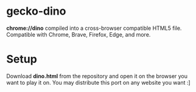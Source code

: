 # gecko-dino
**chrome://dino** compiled into a cross-browser compatible HTML5 file.
Compatible with Chrome, Brave, Firefox, Edge, and more.

# Setup
Download **dino.html** from the repository and open it on the browser you want to play it on.
You may distribute this port on any website you want :]
